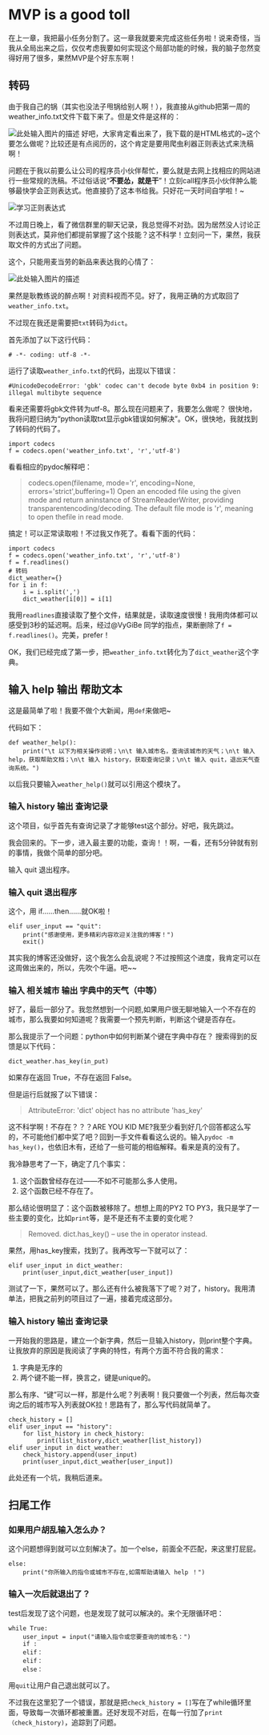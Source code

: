 # MVP is a good toll

在上一章，我把最小任务分割了。这一章我就要来完成这些任务啦！说来奇怪，当我从全局出来之后，仅仅考虑我要如何实现这个局部功能的时候，我的脑子忽然变得好用了很多，果然MVP是个好东东啊！

## 转码

由于我自己的锅（其实也没法子甩锅给别人啊！），我直接从github把第一周的weather_info.txt文件下载下来了。但是文件是这样的：

![此处输入图片的描述][1]
好吧，大家肯定看出来了，我下载的是HTML格式的~这个要怎么做呢？比较还是有点阅历的，这个肯定是要用爬虫利器正则表达式来洗稿啊！

问题在于我以前要么让公司的程序员小伙伴帮忙，要么就是去网上找相应的网站进行一些常规的洗稿。不过俗话说“**不要怂，就是干**”！立刻call程序员小伙伴肿么能够最快学会正则表达式。他直接扔了这本书给我。只好花一天时间自学啦！~

![学习正则表达式][2]

不过周日晚上，看了微信群里的聊天记录，我总觉得不对劲。因为居然没人讨论正则表达式，莫非他们都提前掌握了这个技能？这不科学！立刻问一下，果然，我获取文件的方式出了问题。

这个，只能用麦当劳的新品来表达我的心情了：
 
![此处输入图片的描述][3]

果然是耿教练说的醉点啊！对资料视而不见。好了，我用正确的方式取回了`weather_info.txt`。

不过现在我还是需要把`txt`转码为`dict`。

首先添加了以下这行代码：
```
# -*- coding: utf-8 -*-
```
运行了读取`weather_info.txt`的代码，出现以下错误：
```
#UnicodeDecodeError: 'gbk' codec can't decode byte 0xb4 in position 9: illegal multibyte sequence
```
看来还需要将gbk文件转为utf-8。那么现在问题来了，我要怎么做呢？
很快地，我将问题归纳为“python读取txt显示gbk错误如何解决”。OK，很快地，我就找到了转码的代码了。
```
import codecs
f = codecs.open('weather_info.txt', 'r','utf-8') 
```
看看相应的pydoc解释吧：

> codecs.open(filename, mode='r', encoding=None, errors='strict',buffering=1)
> Open an encoded file using the given mode and return aninstance of StreamReaderWriter, providing transparentencoding/decoding. The default file mode is 'r', meaning to open thefile in read mode.

搞定！可以正常读取啦！不过我又作死了。看看下面的代码：

```
import codecs
f = codecs.open('weather_info.txt', 'r','utf-8') 
f = f.readlines()
# 转码
dict_weather={}
for i in f:
	i = i.split(',')
	dict_weather[i[0]] = i[1]
```
我用`readlines`直接读取了整个文件，结果就是，读取速度很慢！我用肉体都可以感受到3秒的延迟啊。后来，经过@VyGiBe 同学的指点，果断删除了`f = f.readlines()`。完美，prefer！

OK，我们已经完成了第一步，把`weather_info.txt`转化为了`dict_weather`这个字典。

## 输入 help 输出 帮助文本
这是最简单了啦！我要不做个大新闻，用`def`来做吧~

代码如下：
```
def weather_help():
	print("\t 以下为相关操作说明；\n\t 输入城市名，查询该城市的天气；\n\t 输入 help，获取帮助文档；\n\t 输入 history，获取查询记录；\n\t 输入 quit，退出天气查询系统。")
```
以后我只要输入`weather_help()`就可以引用这个模块了。

### 输入 history 输出 查询记录
这个项目，似乎首先有查询记录了才能够test这个部分。好吧，我先跳过。

我会回来的。下一步，进入最主要的功能，查询！！啊，一看，还有5分钟就有别的事情，我做个简单的部分吧。

输入 quit 退出程序。

### 输入 quit 退出程序
这个，用 if……then……就OK啦！
```
elif user_input == "quit":
	print("感谢使用，更多精彩内容欢迎关注我的博客！")
	exit()
```
其实我的博客还没做好，这个我怎么会乱说呢？不过按照这个进度，我肯定可以在这周做出来的，所以，先吹个牛逼。吧~~

### 输入 相关城市 输出 字典中的天气（中等）
好了，最后一部分了。我忽然想到一个问题,如果用户很无聊地输入一个不存在的城市，那么我要如何知道呢？我需要一个预先判断，判断这个键是否存在。

那么我提示了一个问题：python中如何判断某个键在字典中存在？
搜索得到的反馈是以下代码：
```
dict_weather.has_key(in_put)
```
如果存在返回 True，不存在返回 False。

但是运行后就报了以下错误：
> AttributeError: 'dict' object has no attribute 'has_key'

这不科学啊！不存在？？？ARE YOU KID ME?我至少看到好几个回答都这么写的，不可能他们都中奖了吧？回到一手文件看看这么说的。输入`pydoc -m has_key()`，也依旧木有，还给了一些可能的相临解释。看来是真的没有了。

我冷静思考了一下，确定了几个事实：
 1. 这个函数曾经存在过——不如不可能那么多人使用。
 2. 这个函数已经不存在了。

那么结论很明显了：这个函数被移除了。想想上周的PY2 TO PY3，我只是学了一些主要的变化，比如`print`等，是不是还有不主要的变化呢？

> Removed. dict.has_key() – use the in operator instead.

果然，用has_key搜索，找到了。我再改写一下就可以了：
```
elif user_input in dict_weather:
    print(user_input,dict_weather[user_input])
```
测试了一下，果然可以了。那么还有什么被我落下了呢？对了，history。我用清单法，把我之前列的项目过了一遍，接着完成这部分。

### 输入 history 输出 查询记录
一开始我的思路是，建立一个新字典，然后一旦输入history，则print整个字典。让我放弃的原因是我阅读了字典的特性，有两个方面不符合我的需求：
1. 字典是无序的
2. 两个键不能一样，换言之，键是unique的。

那么有序、“键”可以一样，那是什么呢？列表啊！我只要做一个列表，然后每次查询之后的城市写入列表就OK拉！思路有了，那么写代码就简单了。
```
check_history = []
elif user_input == "history":
	for list_history in check_history:
		print(list_history,dict_weather[list_history])
elif user_input in dict_weather:
	check_history.append(user_input)
	print(user_input,dict_weather[user_input])
```
此处还有一个坑，我稍后道来。

## 扫尾工作

### 如果用户胡乱输入怎么办？
这个问题想得到就可以立刻解决了。加一个else，前面全不匹配，来这里打屁屁。
```
else:
	print("你所输入的指令或城市不存在,如需帮助请输入 help ！")
```

### 输入一次后就退出了？
test后发现了这个问题，也是发现了就可以解决的。来个无限循环吧：
```
while True:
	user_input = input("请输入指令或您要查询的城市名：")
	if :
	elif：
	elif：
	else：
```
用`quit`让用户自己退出就可以了。

不过我在这里犯了一个错误，那就是把`check_history = []`写在了while循环里面，导致每一次循环都被重置。还好发现不对后，在每一行加了`print（check_history)`，追踪到了问题。


  [1]: http://ojf2yfe6b.bkt.clouddn.com/bug1.jpg
  [2]: https://img3.doubanio.com/lpic/s26372295.jpg
  [3]: http://img1.lukou.com/static/p/blog/medium/0009/71/54/11/9715411.jpg